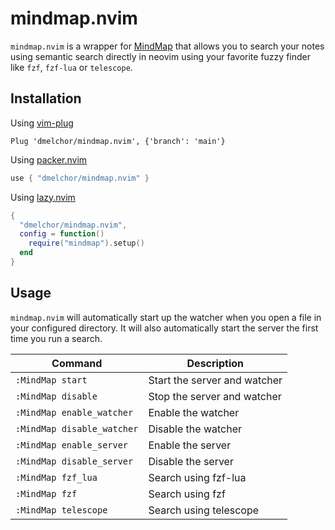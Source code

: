 # mindmap.nvim

`mindmap.nvim` is a wrapper for [MindMap](https://github.com/danimelchor/mindmap) that allows you to search your notes using semantic search
directly in neovim using your favorite fuzzy finder like `fzf`, `fzf-lua` or `telescope`.

## Installation

Using [vim-plug](https://github.com/junegunn/vim-plug)

```vim
Plug 'dmelchor/mindmap.nvim', {'branch': 'main'}
```

Using [packer.nvim](https://github.com/wbthomason/packer.nvim)

```lua
use { "dmelchor/mindmap.nvim" }
```

Using [lazy.nvim](https://github.com/folke/lazy.nvim)

```lua
{
  "dmelchor/mindmap.nvim",
  config = function()
    require("mindmap").setup()
  end
}
```

## Usage

`mindmap.nvim` will automatically start up the watcher when you open a file in your configured
directory. It will also automatically start the server the first time you run a search.

| Command | Description |
| --- | --- |
| `:MindMap start` | Start the server and watcher |
| `:MindMap disable` | Stop the server and watcher |
| `:MindMap enable_watcher` | Enable the watcher |
| `:MindMap disable_watcher` | Disable the watcher |
| `:MindMap enable_server` | Enable the server |
| `:MindMap disable_server` | Disable the server |
| `:MindMap fzf_lua` | Search using fzf-lua |
| `:MindMap fzf` | Search using fzf |
| `:MindMap telescope` | Search using telescope |
